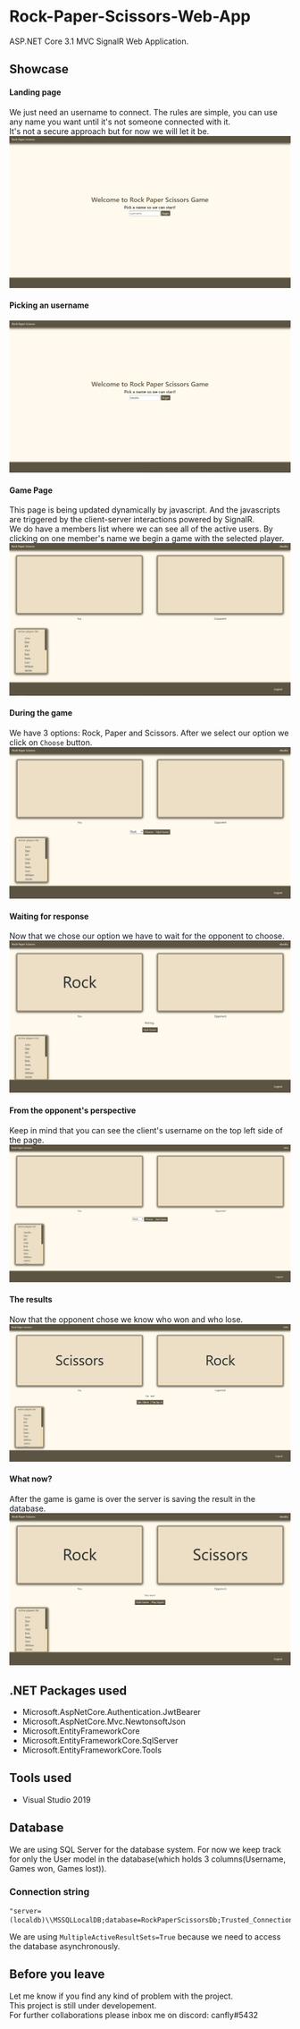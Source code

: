 # Rock-Paper-Scissors-Web-App
ASP.NET Core 3.1 MVC SignalR Web Application.

## Showcase
#### Landing page
We just need an username to connect. The rules are simple, you can use any name you want until it's not someone connected with it.  
It's not a secure approach but for now we will let it be.
![alt text](https://github.com/ClaudiuBrandusa/Rock-Paper-Scissors-Web-App/blob/master/images/0.PNG)
#### Picking an username
![alt text](https://github.com/ClaudiuBrandusa/Rock-Paper-Scissors-Web-App/blob/master/images/1.PNG)
#### Game Page
This page is being updated dynamically by javascript. And the javascripts are triggered by the client-server 
interactions powered by SignalR.  
We do have a members list where we can see all of the active users. 
By clicking on one member's name we begin a game with the selected player.
![alt text](https://github.com/ClaudiuBrandusa/Rock-Paper-Scissors-Web-App/blob/master/images/2.PNG)
#### During the game
We have 3 options: Rock, Paper and Scissors. After we select our option we click on ```Choose``` button.
![alt text](https://github.com/ClaudiuBrandusa/Rock-Paper-Scissors-Web-App/blob/master/images/3.PNG)
#### Waiting for response
Now that we chose our option we have to wait for the opponent to choose.
![alt text](https://github.com/ClaudiuBrandusa/Rock-Paper-Scissors-Web-App/blob/master/images/4.PNG)
#### From the opponent's perspective
Keep in mind that you can see the client's username on the top left side of the page.
![alt text](https://github.com/ClaudiuBrandusa/Rock-Paper-Scissors-Web-App/blob/master/images/5.PNG)
#### The results
Now that the opponent chose we know who won and who lose.
![alt text](https://github.com/ClaudiuBrandusa/Rock-Paper-Scissors-Web-App/blob/master/images/6.PNG)
#### What now?
After the game is game is over the server is saving the result in the database.  
![alt text](https://github.com/ClaudiuBrandusa/Rock-Paper-Scissors-Web-App/blob/master/images/7.PNG)

## .NET Packages used
- Microsoft.AspNetCore.Authentication.JwtBearer
- Microsoft.AspNetCore.Mvc.NewtonsoftJson
- Microsoft.EntityFrameworkCore
- Microsoft.EntityFrameworkCore.SqlServer
- Microsoft.EntityFrameworkCore.Tools

## Tools used
- Visual Studio 2019

## Database
We are using SQL Server for the database system. For now we keep track for only the User model in the database(which holds 3 columns(Username, Games won, Games lost)).

### Connection string
```
"server=(localdb)\\MSSQLLocalDB;database=RockPaperScissorsDb;Trusted_Connection=true;MultipleActiveResultSets=True"
```
We are using ```MultipleActiveResultSets=True``` because we need to access the database asynchronously.

## Before you leave
Let me know if you find any kind of problem with the project.  
This project is still under developement.  
For further collaborations please inbox me on discord: canfly#5432
